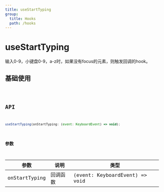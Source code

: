 ```yaml
---
title: useStartTyping
group:
  title: Hooks
  path: /hooks
---
```


# useStartTyping

输入0-9，小键盘0-9，a-z时，如果没有focus的元素，则触发回调的hook。

## 基础使用

<code src="./demos/demo1.tsx"/>

## API

```javascript
useStartTyping(onStartTyping: (event: KeyboardEvent) => void);
```

### 参数

| 参数          | 说明     | 类型                           |
| ------------- | -------- | ------------------------------ |
| onStartTyping | 回调函数 | (event: KeyboardEvent) => void |

